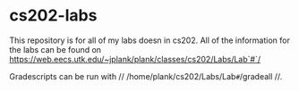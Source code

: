# cs202-labs

This repository is for all of my labs doesn in cs202. 
All of the information for the labs can be found on https://web.eecs.utk.edu/~jplank/plank/classes/cs202/Labs/Lab`#`/

Gradescripts can be run with // /home/plank/cs202/Labs/Lab`#`/gradeall //. 
